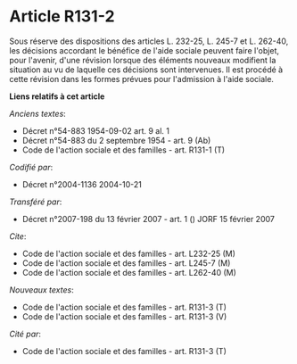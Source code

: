 # Article R131-2

Sous réserve des dispositions des articles L. 232-25, L. 245-7 et L. 262-40, les décisions accordant le bénéfice de l'aide
sociale peuvent faire l'objet, pour l'avenir, d'une révision lorsque des éléments nouveaux modifient la situation au vu de
laquelle ces décisions sont intervenues. Il est procédé à cette révision dans les formes prévues pour l'admission à l'aide
sociale.

**Liens relatifs à cet article**

_Anciens textes_:

  - Décret n°54-883 1954-09-02 art. 9 al. 1
  - Décret n°54-883 du 2 septembre 1954 - art. 9 (Ab)
  - Code de l'action sociale et des familles - art. R131-1 (T)

_Codifié par_:

  - Décret n°2004-1136 2004-10-21

_Transféré par_:

  - Décret n°2007-198 du 13 février 2007 - art. 1 () JORF 15 février 2007

_Cite_:

  - Code de l'action sociale et des familles - art. L232-25 (M)
  - Code de l'action sociale et des familles - art. L245-7 (M)
  - Code de l'action sociale et des familles - art. L262-40 (M)

_Nouveaux textes_:

  - Code de l'action sociale et des familles - art. R131-3 (T)
  - Code de l'action sociale et des familles - art. R131-3 (V)

_Cité par_:

  - Code de l'action sociale et des familles - art. R131-3 (T)
